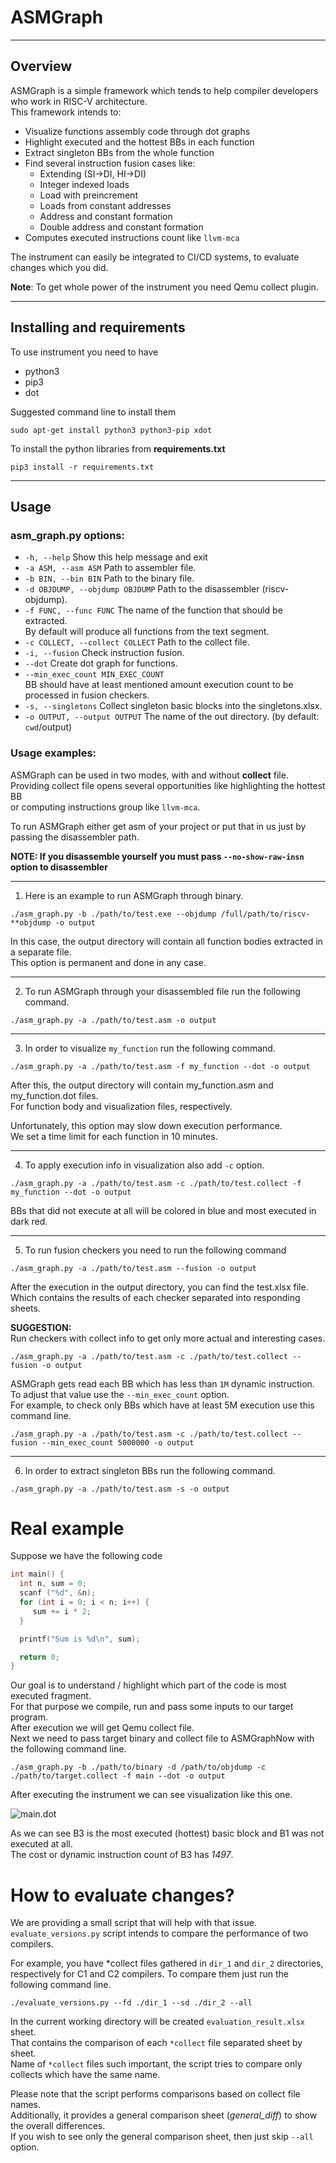 # ASMGraph

---

## Overview

ASMGraph is a simple framework which tends to help compiler developers who work in RISC-V architecture. \
This framework intends to:

* Visualize functions assembly code through dot graphs
* Highlight executed and the hottest BBs in each function
* Extract singleton BBs from the whole function
* Find several instruction fusion cases like:
  * Extending (SI->DI, HI->DI)
  * Integer indexed loads
  * Load with preincrement
  * Loads from constant addresses
  * Address and constant formation
  * Double address and constant formation
* Computes executed instructions count like `llvm-mca`

The instrument can easily be integrated to CI/CD systems, to evaluate changes which you did.

**Note**: To get whole power of the instrument you need Qemu collect plugin.  

---

## Installing and requirements

To use instrument you need to have
* python3
* pip3
* dot

Suggested command line to install them
```commandline
sudo apt-get install python3 python3-pip xdot
```

To install the python libraries from **requirements.txt**

``` commandline
pip3 install -r requirements.txt
```

---

## Usage

### asm_graph.py options:

* `-h, --help`        Show this help message and exit
* `-a ASM, --asm ASM` Path to assembler file.
* `-b BIN, --bin BIN` Path to the binary file.
* `-d OBJDUMP, --objdump OBJDUMP` Path to the disassembler (riscv-objdump).
* `-f FUNC, --func FUNC` The name of the function that should be extracted. \
                         By default will produce all functions from the text segment.
* `-c COLLECT, --collect COLLECT` Path to the collect file.
* `-i, --fusion`         Check instruction fusion.
* `--dot`                Create dot graph for functions.
* `--min_exec_count MIN_EXEC_COUNT` \
                        BB should have at least mentioned amount execution count to be processed in fusion checkers.
* `-s, --singletons`    Collect singleton basic blocks into the singletons.xlsx.
* `-o OUTPUT, --output OUTPUT` The name of the out directory. (by default: `cwd`/output)


### Usage examples:

ASMGraph can be used in two modes, with and without **collect** file.\
Providing collect file opens several opportunities like highlighting the hottest BB \
or computing instructions group like `llvm-mca`.

To run ASMGraph either get asm of your project or put that in us just by passing the disassembler path.

**NOTE: If you disassemble yourself you must pass `--no-show-raw-insn` option to disassembler**

---

1. Here is an example to run ASMGraph through binary.

```commandline
./asm_graph.py -b ./path/to/test.exe --objdump /full/path/to/riscv-**objdump -o output
```
In this case, the output directory will contain all function bodies extracted in a separate file. \
This option is permanent and done in any case.

---
2. To run ASMGraph through your disassembled file run the following command.

```commandline
./asm_graph.py -a ./path/to/test.asm -o output
```

---

3. In order to visualize `my_function` run the following command.

```commandline
./asm_graph.py -a ./path/to/test.asm -f my_function --dot -o output
```
After this, the output directory will contain my_function.asm and my_function.dot files. \
For function body and visualization files, respectively.

Unfortunately, this option may slow down execution performance. \
We set a time limit for each function in 10 minutes.

---

4. To apply execution info in visualization also add `-c` option.

```commandline
./asm_graph.py -a ./path/to/test.asm -c ./path/to/test.collect -f my_function --dot -o output
```
BBs that did not execute at all will be colored in blue and most executed in dark red.

---

5. To run fusion checkers you need to run the following command

```commandline
./asm_graph.py -a ./path/to/test.asm --fusion -o output
```

After the execution in the output directory, you can find the test.xlsx file.\
Which contains the results of each checker separated into responding sheets.

**SUGGESTION:**\
Run checkers with collect info to get only more actual and interesting cases.

```commandline
./asm_graph.py -a ./path/to/test.asm -c ./path/to/test.collect --fusion -o output
```

ASMGraph gets read each BB which has less than `1M` dynamic instruction. \
To adjust that value use the `--min_exec_count` option. \
For example, to check only BBs which have at least 5M execution use this command line.

```commandline
./asm_graph.py -a ./path/to/test.asm -c ./path/to/test.collect --fusion --min_exec_count 5000000 -o output
```

---

6. In order to extract singleton BBs run the following command.

```commandline
./asm_graph.py -a ./path/to/test.asm -s -o output
```

# Real example
Suppose we have the following code

```C
int main() {
  int n, sum = 0;
  scanf ("%d", &n);
  for (int i = 0; i < n; i++) {
     sum += i * 2;
  }

  printf("Sum is %d\n", sum);

  return 0;
}
```

Our goal is to understand / highlight which part of the code is most executed fragment. \
For that purpose we compile, run and pass some inputs to our target program. \
After execution we will get Qemu collect file. \
Next we need to pass target binary and collect file to ASMGraphNow with the following command line.

```commandline
./asm_graph.py -b ./path/to/binary -d /path/to/objdump -c ./path/to/target.collect -f main --dot -o output
```
After executing the instrument we can see visualization like this one.

<img alt="main.dot" src="./images/main.dot.png" title="Main dot" style="display: inline-block; margin: 0 auto; max-width: 600px">

As we can see B3 is the most executed (hottest) basic block and B1 was not executed at all. \
The cost or dynamic instruction count of B3 has *1497*.

# How to evaluate changes?

We are providing a small script that will help with that issue.\
`evaluate_versions.py` script intends to compare the performance of two compilers.

For example, you have *collect files gathered in `dir_1` and `dir_2` directories, \
respectively for C1 and C2 compilers. To compare them just run the following command line.

```commandline
./evaluate_versions.py --fd ./dir_1 --sd ./dir_2 --all
```

In the current working directory will be created `evaluation_result.xlsx` sheet.\
That contains the comparison of each `*collect` file separated sheet by sheet.\
Name of `*collect` files such important, the script tries to compare only collects which have the same name.

Please note that the script performs comparisons based on collect file names. \
Additionally, it provides a general comparison sheet (*general_diff*) to show the overall differences. \
If you wish to see only the general comparison sheet, then just skip `--all` option.
